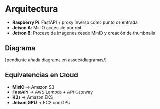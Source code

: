 # Arquitectura

- **Raspberry Pi**: FastAPI + proxy inverso como punto de entrada
- **Jetson A**: MinIO accesible por red
- **Jetson B**: Proceso de imágenes desde MinIO y creación de thumbnails

## Diagrama

[pendiente añadir diagrama en assets/diagramas/]

## Equivalencias en Cloud

- **MinIO** → Amazon S3
- **FastAPI** → AWS Lambda + API Gateway
- **K3s** → Amazon EKS
- **Jetson GPU** → EC2 con GPU

